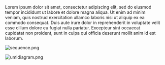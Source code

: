 Lorem ipsum dolor sit amet, consectetur adipiscing elit, sed do eiusmod tempor incididunt ut labore et dolore magna aliqua. Ut enim ad minim veniam, quis nostrud exercitation ullamco laboris nisi ut aliquip ex ea commodo consequat. Duis aute irure dolor in reprehenderit in voluptate velit esse cillum dolore eu fugiat nulla pariatur. Excepteur sint occaecat cupidatat non proident, sunt in culpa qui officia deserunt mollit anim id est laborum.

![sequence.png](https://ivonani.github.io/umletino-diagram-load/sequence.png)

![umldiagram.png](https://ivonani.github.io/umletino-diagram-load/umldiagram.png)